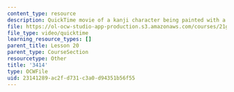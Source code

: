 ```yaml
---
content_type: resource
description: QuickTime movie of a kanji character being painted with a brush.
file: https://ol-ocw-studio-app-production.s3.amazonaws.com/courses/21g-504-japanese-iv-spring-2009/23141289ac2fd731c3a0d94351b56f55_3414.mov
file_type: video/quicktime
learning_resource_types: []
parent_title: Lesson 20
parent_type: CourseSection
resourcetype: Other
title: '3414'
type: OCWFile
uid: 23141289-ac2f-d731-c3a0-d94351b56f55
---
```

